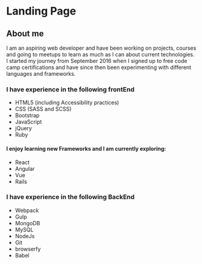 # Landing Page


## About me

I am an aspiring web developer and have been working on projects, courses and going to meetups to learn as much as I can about current technologies. I started my journey from September 2016 when I signed up to free code camp certifications and have since then been experimenting with different languages and frameworks.

### I have experience in the following frontEnd

- HTML5 (including Accessibility practices)
- CSS (SASS and SCSS)
- Bootstrap
- JavaScript 
- jQuery
- Ruby

#### I enjoy learning new Frameworks and I am currently exploring:

- React
- Angular
- Vue
- Rails


### I have experience in the following BackEnd
- Webpack
- Gulp
- MongoDB
- MySQL
- NodeJs
- Git
- browserfy
- Babel
